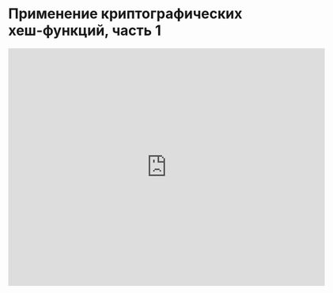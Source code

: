 # Применение криптографических хеш-функций, часть 1
<iframe width="640" height="480" src="https://www.youtube.com/embed/mlNsulIQdTk?list=PLU-TUGRFxOHhaF68Xo_oXE1nuRj5RiP1P" frameborder="0" allowfullscreen></iframe>
